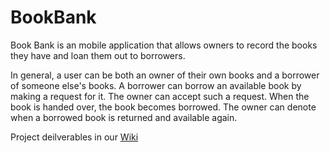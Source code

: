 # BookBank

Book Bank is an mobile application that allows owners to record the books they have and loan them out to borrowers.


In general, a user can be both an owner of their own books and a borrower of someone else's books. A borrower can borrow an available book by making a request for it. The owner can accept such a request. When the book is handed over, the book becomes borrowed. The owner can denote when a borrowed book is returned and available again.





Project deilverables in our [Wiki](https://github.com/CMPUT301F20T17/BookBank/wiki)

